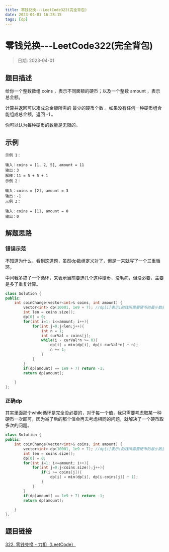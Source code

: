 ```yaml
---
title: 零钱兑换---LeetCode322(完全背包)
date: 2023-04-01 16:28:15
tags: [dp]
---
```

# 零钱兑换---LeetCode322(完全背包)
> 日期: 2023-04-01

## 题目描述

给你一个整数数组 coins ，表示不同面额的硬币；以及一个整数 amount ，表示总金额。

计算并返回可以凑成总金额所需的 最少的硬币个数 。如果没有任何一种硬币组合能组成总金额，返回 -1 。

你可以认为每种硬币的数量是无限的。

## 示例

```
示例 1：

输入：coins = [1, 2, 5], amount = 11
输出：3 
解释：11 = 5 + 5 + 1
示例 2：

输入：coins = [2], amount = 3
输出：-1
示例 3：

输入：coins = [1], amount = 0
输出：0
```



## 解题思路

### 错误示范

不知道为什么，看到这道题，虽然dp数组定义对了，但是一来就写了一个三重循环。

中间我多搞了一个循环，来表示当前要选几个这种硬币，没毛病，但没必要，主要是多了重复计算。

```cpp
class Solution {
public:
    int coinChange(vector<int>& coins, int amount) {
        vector<int> dp(10001, 1e9 + 7); //dp[i]表示i的钱所需要硬币的最小数量
        int len = coins.size();
        dp[0] = 0;
        for(int i=1; i<=amount; i++){
            for(int j=0;j<len;j++){
                int n = 1;
                int curVal = coins[j];
                while(i - curVal*n >= 0){
                    dp[i] = min(dp[i], dp[i-curVal*n] + n);
                    n += 1;
                }
            }
        }
        if(dp[amount] == 1e9 + 7) return -1;
        return dp[amount];
        
    }
};
```



### 正确dp

其实里面那个while循环是完全没必要的，对于每一个值，我只需要考虑取某一种硬币一次即可，因为减了后的那个值会再去考虑相同的问题，就解决了一个硬币取多次的问题。

```cpp
class Solution {
public:
    int coinChange(vector<int>& coins, int amount) {
        vector<int> dp(10001, 1e9 + 7); //dp[i]表示i的钱所需要硬币的最小数量
        int len = coins.size();
        dp[0] = 0;
        for(int i=1; i<=amount; i++){
            for(int j=0;j<coins.size();j++){
                if(i >= coins[j]){
                    dp[i] = min(dp[i], dp[i-coins[j]] + 1);
                }
            }
        }
        if(dp[amount] == 1e9 + 7) return -1;
        return dp[amount];
        
    }
};
```



## 题目链接

[322. 零钱兑换 - 力扣（LeetCode）](https://leetcode.cn/problems/coin-change/)
